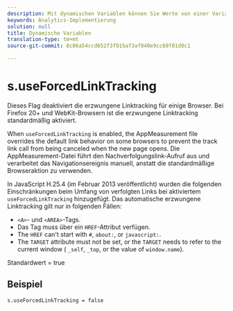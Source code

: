 ```yaml
---
description: Mit dynamischen Variablen können Sie Werte von einer Variablen in eine andere kopieren, ohne die vollständigen Werte mehrfach in die Bildanforderung auf Ihrer Site eingeben zu müssen.
keywords: Analytics-Implementierung
solution: null
title: Dynamische Variablen
translation-type: tm+mt
source-git-commit: 8c06a54ccd652f3f915af3af040e9cc69f01d0c1

---
```



# s.useForcedLinkTracking

Dieses Flag deaktiviert die erzwungene Linktracking für einige Browser. Bei Firefox 20+ und WebKit-Browsern ist die erzwungene Linktracking standardmäßig aktiviert.

When `useForcedLinkTracking` is enabled, the AppMeasurement file overrides the default link behavior on some browsers to prevent the track link call from being canceled when the new page opens. Die AppMeasurement-Datei führt den Nachverfolgungslink-Aufruf aus und verarbeitet das Navigationsereignis manuell, anstatt die standardmäßige Browseraktion zu verwenden.

In JavaScript H.25.4 (im Februar 2013 veröffentlicht) wurden die folgenden Einschränkungen beim Umfang von verfolgten Links bei aktiviertem `useForcedLinkTracking` hinzugefügt. Das automatische erzwungene Linktracking gilt nur in folgenden Fällen:

* `<A>`- und `<AREA>`-Tags.
* Das Tag muss über ein `HREF`-Attribut verfügen.
* The `HREF` can't start with `#`, `about:`, or `javascript:`.
* The `TARGET` attribute must not be set, or the `TARGET` needs to refer to the current window ( `_self`, `_top`, or the value of `window.name`).

Standardwert = true

## Beispiel

`s.useForcedLinkTracking = false`

